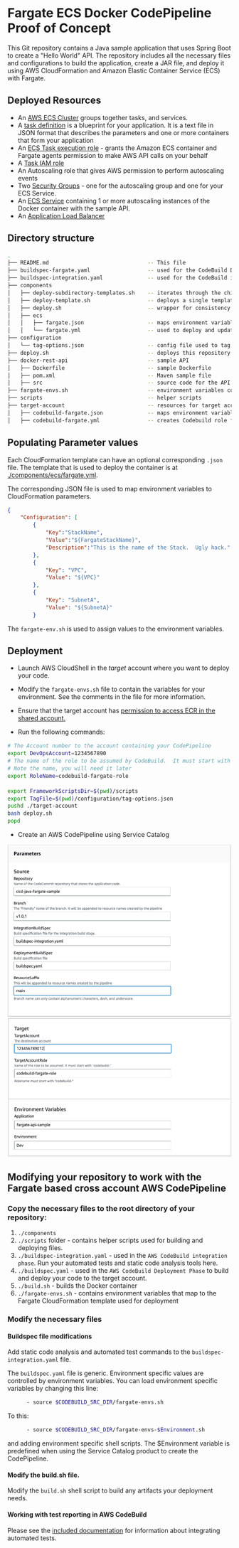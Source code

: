 # Fargate ECS Docker CodePipeline Proof of Concept

This Git repository contains a Java sample application that uses Spring Boot to create a "Hello World" API. The repository includes all the necessary files and configurations to build the application, create a JAR file, and deploy it using AWS CloudFormation and Amazon Elastic Container Service (ECS) with Fargate.

## Deployed Resources

- An [AWS ECS Cluster](https://docs.aws.amazon.com/AmazonECS/latest/developerguide/clusters.html) groups together tasks, and services.
- A [task definition](https://docs.aws.amazon.com/AmazonECS/latest/developerguide/task_definitions.html) is a blueprint for your application. It is a text file in JSON format that describes the parameters and one or more containers that form your application
- An [ECS Task execution role](https://docs.aws.amazon.com/AmazonECS/latest/developerguide/task_execution_IAM_role.html) - grants the Amazon ECS container and Fargate agents permission to make AWS API calls on your behalf
- A [Task IAM role](https://docs.aws.amazon.com/AmazonECS/latest/developerguide/task-iam-roles.html)
- An Autoscaling role that gives AWS permission to perform autoscaling events
- Two [Security Groups](https://docs.aws.amazon.com/vpc/latest/userguide/vpc-security-groups.html) - one for the autoscaling group and one for your ECS Service.
- An [ECS Service](https://docs.aws.amazon.com/AmazonECS/latest/developerguide/ecs_services.html) containing 1 or more autoscaling instances of the Docker container with the sample API.
- An [Application Load Balancer](https://docs.aws.amazon.com/elasticloadbalancing/latest/application/introduction.html)

## Directory structure

```bash
.
├── README.md                               -- This file
├── buildspec-fargate.yaml                  -- used for the CodeBuild Deployment phase
├── buildspec-integration.yaml              -- used for the CodeBuild integration phase
├── components
│   ├── deploy-subdirectory-templates.sh    -- iterates through the child folders and deploys templates
│   ├── deploy-template.sh                  -- deploys a single template with sam
│   ├── deploy.sh                           -- wrapper for consistency
│   ├── ecs 
│   │   ├── fargate.json                    -- maps environment variables to fargate stack
│   │   └── fargate.yml                     -- used to deploy and update the fargate ECS service
├── configuration                           
│   └── tag-options.json                    -- config file used to tag resources created by the pipeline
├── deploy.sh                               -- deploys this repository
├── docker-rest-api                         -- sample API
│   ├── Dockerfile                          -- sample Dockerfile
│   ├── pom.xml                             -- Maven sample file
│   ├── src                                 -- source code for the API
├── fargate-envs.sh                         -- environment variables containing settings for Fargate
├── scripts                                 -- helper scripts
├── target-account                          -- resources for target accounts
│   ├── codebuild-fargate.json              -- maps environment variables to Codebuild role template
│   ├── codebuild-fargate.yml               -- creates Codebuild role for cross account access

```

## Populating Parameter values

Each CloudFormation template can have an optional corresponding ```.json``` file.  The template that is used to deploy the container is at [./components/ecs/fargate.yml](./components/ecs/fargate.yml).

The corresponding JSON file is used to map environment variables to CloudFormation parameters.

```json
{
    "Configuration": [
        {
            "Key":"StackName",
            "Value":"${FargateStackName}",
            "Description":"This is the name of the Stack.  Ugly hack."
        },
        {
            "Key": "VPC",
            "Value": "${VPC}"
        },
        {
            "Key": "SubnetA",
            "Value": "${SubnetA}"
        }
```

The ```fargate-env.sh``` is used to assign values to the environment variables.

## Deployment

- Launch AWS CloudShell in the *target* account where you want to deploy your code.
- Modify the ```fargate-envs.sh``` file to contain the variables for your environment.  See the comments in the file for more information.
- Ensure that the target account has [permission to access ECR in the shared account.](https://repost.aws/knowledge-center/secondary-account-access-ecr)

- Run the following commands:

```bash
# The Account number to the account containing your CodePipeline
export DevOpsAccount=1234567890 
# The name of the role to be assumed by CodeBuild.  It must start with 'codebuild-'
# Note the name, you will need it later
export RoleName=codebuild-fargate-role

export FrameworkScriptsDir=$(pwd)/scripts
export TagFile=$(pwd)/configuration/tag-options.json
pushd ./target-account
bash deploy.sh
popd
```

- Create an AWS CodePipeline using Service Catalog

![Parameters-1](./images/2023-06-23-19-15-52.png)
![Parameters-2](./images/2023-06-23-19-14-31.png)

## Modifying your repository to work with the Fargate based cross account AWS CodePipeline

### Copy the necessary files to the root directory of your  repository:

1. ```./components```
2. ```./scripts``` folder -  contains helper scripts used for building and deploying files.
3. ```./buildspec-integration.yaml``` - used in the ```AWS CodeBuild integration phase```.  Run your automated tests and static code analysis tools here.
4. ```./buildspec.yaml``` - used in the ```AWS CodeBuild Deployment Phase``` to build and deploy your code to the target account.
5. ```./build.sh``` - builds the Docker container
6. ```./fargate-envs.sh``` - contains environment variables that map to the Fargate CloudFormation template used for deployment

### Modify the necessary files

#### Buildspec file modifications

Add static code analysis and automated test commands to the  ```buildspec-integration.yaml``` file.

The ```buildspec.yaml``` file is generic.  Environment specific values are controlled by environment variables.
You can load environment specific variables by changing this line:

````bash
      - source $CODEBUILD_SRC_DIR/fargate-envs.sh
````

To this:

```bash 
      - source $CODEBUILD_SRC_DIR/fargate-envs-$Environment.sh
```

and adding environment specific shell scripts.  The $Environment variable is predefined when using the
Service Catalog product to create the CodePipeline.


#### Modify the build.sh file.

Modify the ```build.sh``` shell script to build any artifacts your deployment needs.

#### Working with test reporting in AWS CodeBuild

Please see the [included documentation](./TEST-REPORTS.md) for information about integrating automated tests.


